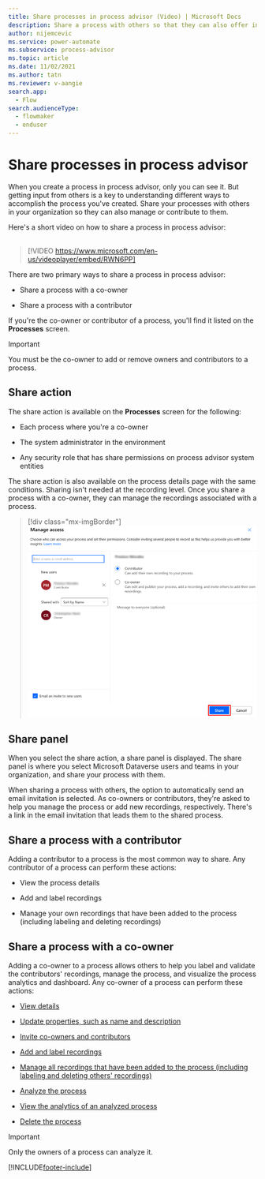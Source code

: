 ```yaml
---
title: Share processes in process advisor (Video) | Microsoft Docs
description: Share a process with others so that they can also offer input and additional insights. You can share a process with a co-owner or a contributor.
author: nijemcevic 
ms.service: power-automate
ms.subservice: process-advisor
ms.topic: article
ms.date: 11/02/2021
ms.author: tatn
ms.reviewer: v-aangie
search.app: 
  - Flow
search.audienceType: 
  - flowmaker
  - enduser
---
```


# Share processes in process advisor

When you create a process in process advisor, only you can see it. But getting input from others is a key to understanding different ways to accomplish the process you've created. Share your processes with others in your organization so they can also manage or contribute to them.

Here's a short video on how to share a process in process advisor:<br>
</br>
> [!VIDEO https://www.microsoft.com/en-us/videoplayer/embed/RWN6PP]

There are two primary ways to share a process in process advisor:

- Share a process with a co-owner

- Share a process with a contributor

If you're the co-owner or contributor of a process, you'll find it listed on the **Processes** screen.
</br>
> [!IMPORTANT]
> You must be the co-owner to add or remove owners and contributors to a process.

## Share action

The share action is available on the **Processes** screen for the following:

- Each process where you're a co-owner

- The system administrator in the environment

- Any security role that has share permissions on process advisor system entities

The share action is also available on the process details page with the same conditions. Sharing isn't needed at the recording level. Once you share a process with a co-owner, they can manage the recordings associated with a process.

> [!div class="mx-imgBorder"]
> ![!Manage access.](media/manage-access.png "Manage access")

## Share panel

When you select the share action, a share panel is displayed. The share panel is where you select Microsoft Dataverse users and teams in your organization, and share your process with them.

When sharing a process with others, the option to automatically send an email invitation is selected. As co-owners or contributors, they're asked to help you manage the process or add new recordings, respectively. There's a link in the email invitation that leads them to the shared process.

## Share a process with a contributor

Adding a contributor to a process is the most common way to share. Any contributor of a process can perform these actions:

- View the process details

- Add and label recordings

- Manage your own recordings that have been added to the process (including labeling and deleting recordings)

## Share a process with a co-owner

Adding a co-owner to a process allows others to help you label and validate the contributors' recordings, manage the process, and visualize the process analytics and dashboard. Any co-owner of a process can perform these actions:

- [View details](process-advisor-analyze.md)

- [Update properties, such as name and description](process-advisor-processes.md#manage-activity-names)

- [Invite co-owners and contributors](process-advisor-share.md#share-action)

- [Add and label recordings](process-advisor-processes.md)

- [Manage all recordings that have been added to the process (including labeling and deleting others' recordings)](process-advisor-processes.md)

- [Analyze the process](process-advisor-analyze.md)

- [View the analytics of an analyzed process](process-advisor-analyze.md)

- [Delete the process](process-advisor-security.md)

>[!IMPORTANT]
>Only the owners of a process can analyze it.

[!INCLUDE[footer-include](includes/footer-banner.md)]
